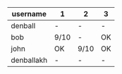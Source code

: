 | username | 1 | 2 | 3 |
| --- | --- | --- | --- |
| denball | - | - | - |
| bob | 9/10 | - | OK |
| john | OK | 9/10 | OK |
| denballakh | - | - | - |
